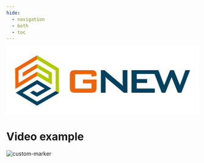```yaml
---
hide:
  - navigation
  - both
  - toc
---
```

![Imagem gnew](assets/imagens/logo.png)

# Video example


![custom-marker](https://www.youtube.com/embed/X4cWHwTDdUE)